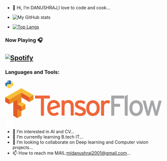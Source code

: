 - 👋 Hi, I’m DANUSHRAJ,I love to code and cook...
- ![My GitHub stats](https://github-readme-stats.vercel.app/api?username=DANUSHRAJ&show_icons=true&theme=synthwave)

- [![Top Langs](https://github-readme-stats.vercel.app/api/top-langs/?username=DANUSHRAJ&layout=compact)](https://github.com/DANUSHRAJ/github-readme-stats)

### Now Playing 🎧

[![Spotify](https://github-readme-remake.vercel.app/api/spotify)](https://open.spotify.com/user/31csjrelntmtqaaicl33joppg7qa)
<br/>
---
### Languages and Tools:

<a href="https://www.python.org" target="_blank"> <img align="left" alt="Python" width="26px" src="https://github.com/Aakarsh-B/trying-repos/blob/master/python-5.svg?raw=true"/> </a>
<svg viewBox="0 0 2575 495" xmlns="http://www.w3.org/2000/svg" fill-rule="evenodd" clip-rule="evenodd" stroke-linejoin="round" stroke-miterlimit="1.414"><g fill-rule="nonzero"><path d="M199.243 264.837l66.414-38.537 65.594 38.537-65.594 37.716-66.414-36.896v-.82z" fill="#f6bd3a"/><path d="M0 150.867L265.657 0l197.602 112.33-65.594 113.97-132.008-75.433-199.243 113.15L0 150.867z" fill="#f6bd3a"/><path d="M199.243 415.703V340.27l65.594-37.717 66.414-37.716v75.433l-65.594 37.717v75.433l-66.414 38.537v-76.254zm0-150.866l-66.415-37.717-66.414 36.897v-75.434l199.243-113.15V226.3l-66.414 38.537zm197.602-76.254v-37.716l66.414-38.537.82 75.434-66.414 38.536-.82-37.717z" fill="#eb8c23"/><path d="M132.828 451.78V227.12l65.595-36.897.82 74.614 66.414 36.897v76.253l-66.414-35.257v149.227l-66.415-40.177zM32.798 244.34L0 224.66v-73.793l66.414 37.716v75.434l-33.617-19.678zm232.859-93.472V75.433l131.188 75.434.82 75.433-132.008-75.433z" fill="#e35a2b"/></g><path d="M636.747 169.726v282.83h-49.746v-282.83h-96.646v-48.797h243.038v48.797h-96.646z" fill="#ef6639" fill-rule="nonzero"/><path d="M898.006 272.54c4.263 15.16 4.35 35.115 4.036 37.643l-160.56 47.6c1.264 12.003.896 7.137 4.685 15.665 3.79 8.528 8.528 15.554 14.213 21.08 5.686 5.528 12 9.637 18.95 12.318a59.952 59.952 0 0 0 21.795 4.028c10.421 0 19.975-1.738 28.66-5.21 8.686-3.474 17.135-8.372 25.346-14.686l28.9 31.267c-11.053 10.424-23.374 18.479-36.955 24.161-13.579 5.686-29.844 8.528-48.797 8.528-14.528 0-28.344-2.842-41.453-8.528-13.108-5.685-24.555-14.055-34.347-25.11-9.79-11.054-17.53-24.633-23.212-40.743-5.686-16.106-8.531-34.424-8.531-54.955 0-21.16 2.687-39.795 8.054-55.901 5.371-16.11 12.794-29.612 22.269-40.507 9.475-10.897 20.922-19.187 34.347-24.873 13.423-5.685 28.187-8.528 44.296-8.528 17.686 0 33.084 3.316 46.19 9.948 13.107 6.632 24.005 15.636 32.689 27.004 8.687 11.371 15.163 24.638 19.425 39.798zm-46.656 11.243c-.632-8.529-6.519-18.967-11.38-25.457-4.455-5.958-10.846-10.77-17.764-13.502-7.264-2.871-17.133-4.096-25.82-3.713-16.294.714-34.418 6.348-43.57 18.927-9.149 12.575-11.668 33.724-11.334 56.533l109.868-32.788zm226.92 165.94V309.017c0-25.267-4.5-42.955-13.502-53.062-9.002-10.106-21.557-15.16-37.667-15.16-16.421 0-29.053 5.527-37.899 16.58-8.842 11.054-13.264 26.69-13.264 46.906v145.44h-48.796v-248.72h48.796v23.687c6.318-9.16 15.081-16.268 26.293-21.318 11.212-5.054 23.295-7.582 36.244-7.582 29.056 0 51.086 9.319 66.088 27.951 15.001 18.635 22.503 46.43 22.503 83.382v142.6h-48.796zm249.211-65.386c0 13.896-2.607 25.502-7.816 34.821-5.213 9.316-12.08 16.818-20.608 22.504-8.53 5.682-18.4 9.789-29.612 12.317-11.212 2.525-22.977 3.79-35.294 3.79-17.053 0-34.03-3.002-50.93-9.002-16.895-6-31.659-13.582-44.293-22.742l22.265-36.952c11.685 8.214 23.768 14.37 36.244 18.479 12.473 4.104 24.555 6.156 36.24 6.156 30.321 0 45.481-9.157 45.481-27.478 0-9.474-5.13-17.053-15.395-22.738-10.266-5.686-24.4-12.003-42.403-18.953-13.264-5.053-24.555-10.183-33.874-15.395-9.316-5.212-16.898-10.818-22.739-16.818-5.844-6.003-10.027-12.714-12.555-20.134-2.526-7.426-3.79-16.03-3.79-25.82 0-11.053 2.052-20.845 6.159-29.374a57.39 57.39 0 0 1 17.53-21.318c7.578-5.686 16.58-9.949 27.004-12.791 10.421-2.843 21.792-4.266 34.11-4.266 15.792 0 31.031 2.528 45.715 7.582 14.687 5.053 27.557 11.685 38.613 19.896l-21.319 37.428c-10.106-7.264-20.372-12.635-30.793-16.11-10.424-3.471-21.637-5.209-33.64-5.209-12 0-20.686 2.132-26.054 6.394-5.371 4.266-8.055 9.713-8.055 16.345 0 3.16.632 6.08 1.896 8.766 1.264 2.684 3.63 5.448 7.105 8.29 3.475 2.843 8.135 5.765 13.976 8.764 5.844 3.001 13.502 6.397 22.977 10.186 13.899 5.368 26.057 10.5 36.479 15.398 10.424 4.895 19.187 10.422 26.295 16.58 7.106 6.159 12.397 13.344 15.872 21.557 3.472 8.21 5.21 18.159 5.21 29.844v.003zm226.937-57.324c0 20.528-2.842 38.924-8.528 55.19-5.685 16.268-13.581 30.006-23.688 41.218-10.107 11.212-21.95 19.74-35.53 25.581-13.58 5.844-28.426 8.766-44.533 8.766-15.792 0-30.32-3.08-43.585-9.24-13.264-6.158-24.793-14.921-34.585-26.292-9.79-11.37-17.45-24.95-22.977-40.742-5.527-15.792-8.29-33.48-8.29-53.061 0-20.214 2.843-38.376 8.528-54.482 5.683-16.107 13.502-29.768 23.45-40.98 9.948-11.212 21.634-19.74 35.06-25.581 13.422-5.845 28.03-8.767 43.819-8.767 15.792 0 30.479 3.081 44.06 9.24a105.774 105.774 0 0 1 35.294 25.82c9.949 11.053 17.686 24.555 23.213 40.506 5.53 15.948 8.292 33.557 8.292 52.824zm-49.27 1.42c0-25.582-5.605-45.875-16.817-60.88-11.213-15-26.77-22.503-46.666-22.503-18.634 0-33.242 7.502-43.822 22.504-10.58 15.004-15.871 34.824-15.871 59.459 0 27.477 5.685 48.4 17.056 62.771 11.368 14.37 26.372 21.557 45.007 21.557 9.157 0 17.527-2.21 25.108-6.632 7.579-4.421 14.055-10.344 19.423-17.767 5.37-7.423 9.475-16.186 12.317-26.293 2.843-10.107 4.266-20.846 4.266-32.216zm206.557-72.958a82.576 82.576 0 0 0-16.58-6.632c-5.685-1.58-12.635-2.37-20.845-2.37-15.475 0-27.478 5.368-36.006 16.107-8.528 10.742-12.79 26.69-12.79 47.85v142.126h-48.8v-248.72h48.8v23.688c5.682-8.214 13.501-15.081 23.45-20.61 9.947-5.527 21.08-8.29 33.398-8.29 10.106 0 18.4.87 24.873 2.607 6.476 1.734 12.238 4.342 17.291 7.817l-12.79 46.427z" fill="#ef6639" fill-rule="nonzero"/><path d="M1793.665 169.726v86.698h95.226v48.794h-95.23v147.338h-49.74v-331.63h213.662v48.8h-163.918zm172.004 282.83V132.774l48.8-25.585v345.367h-48.8zm297.988-125.543c0 20.528-2.845 38.924-8.53 55.19-5.683 16.268-13.58 30.006-23.686 41.218-10.107 11.212-21.951 19.74-35.533 25.581-13.581 5.844-28.427 8.766-44.533 8.766-15.792 0-30.32-3.08-43.585-9.24-13.264-6.158-24.793-14.921-34.585-26.292-9.79-11.37-17.45-24.95-22.977-40.742-5.527-15.792-8.29-33.48-8.29-53.061 0-20.214 2.842-38.376 8.528-54.482 5.685-16.107 13.502-29.768 23.45-40.98 9.948-11.212 21.636-19.74 35.059-25.581 13.423-5.845 28.03-8.767 43.822-8.767 15.793 0 30.477 3.081 44.058 9.24a105.774 105.774 0 0 1 35.294 25.82c9.948 11.053 17.689 24.555 23.215 40.506 5.527 15.948 8.29 33.557 8.29 52.824h.003zm-49.272 1.42c0-25.582-5.606-45.875-16.819-60.88-11.212-15-26.766-22.503-46.665-22.503-18.635 0-33.242 7.502-43.822 22.504-10.58 15.004-15.872 34.824-15.872 59.459 0 27.477 5.686 48.4 17.057 62.771 11.37 14.37 26.372 21.557 45.007 21.557 9.16 0 17.53-2.21 25.11-6.632 7.58-4.421 14.053-10.344 19.424-17.767 5.368-7.423 9.474-16.186 12.317-26.293s4.263-20.846 4.263-32.216zm289.938 124.123h-41.69l-33.637-125.543a1119.673 1119.673 0 0 1-7.34-29.136c-2.373-9.948-4.187-17.926-5.45-23.926a1156.906 1156.906 0 0 1-5.448 24.161 994.57 994.57 0 0 1-7.344 29.374l-33.163 125.073h-41.69l-68.22-248.724h48.323l29.371 120.808a595.09 595.09 0 0 1 7.105 29.844c2.211 10.425 3.948 18.638 5.213 24.638l6.158-24.635a4044.692 4044.692 0 0 1 7.582-29.847l33.16-120.808h39.324l33.637 121.282c2.54 9.846 4.985 19.717 7.34 29.608 2.37 9.948 4.345 18.083 5.924 24.4 1.578-6.317 3.395-14.607 5.447-24.873a481.266 481.266 0 0 1 6.87-29.609l29.374-120.808h48.323l-69.169 248.721z" fill="#a6a7a9" fill-rule="nonzero"/></svg>
<img align="left" alt="GitHub" width="26px" src="https://github.com/Aakarsh-B/trying-repos/blob/master/github.svg" />
<br />
<br />

- 👀 I’m interested in AI and CV...
- 🌱 I’m currently learning B.tech IT...
- 💞️ I’m looking to collaborate on Deep learning and Computer vision projects...
- 📫 How to reach me MAIL:mldanushraj2001@gmail.com...



<!---
DANUSHRAJ/DANUSHRAJ is a ✨ special ✨ repository because its `README.md` (this file) appears on your GitHub profile.
You can click the Preview link to take a look at your changes.
--->

